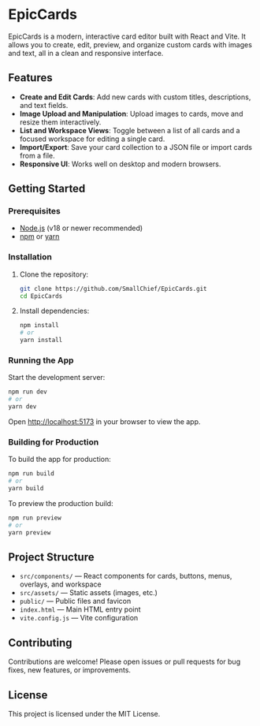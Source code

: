 # EpicCards

EpicCards is a modern, interactive card editor built with React and Vite. It allows you to create, edit, preview, and organize custom cards with images and text, all in a clean and responsive interface.

## Features

- **Create and Edit Cards**: Add new cards with custom titles, descriptions, and text fields.
- **Image Upload and Manipulation**: Upload images to cards, move and resize them interactively.
- **List and Workspace Views**: Toggle between a list of all cards and a focused workspace for editing a single card.
- **Import/Export**: Save your card collection to a JSON file or import cards from a file.
- **Responsive UI**: Works well on desktop and modern browsers.

## Getting Started

### Prerequisites

- [Node.js](https://nodejs.org/) (v18 or newer recommended)
- [npm](https://www.npmjs.com/) or [yarn](https://yarnpkg.com/)

### Installation

1. Clone the repository:
   ```bash
   git clone https://github.com/SmallChief/EpicCards.git
   cd EpicCards
   ```
2. Install dependencies:
   ```bash
   npm install
   # or
   yarn install
   ```

### Running the App

Start the development server:

```bash
npm run dev
# or
yarn dev
```

Open [http://localhost:5173](http://localhost:5173) in your browser to view the app.

### Building for Production

To build the app for production:

```bash
npm run build
# or
yarn build
```

To preview the production build:

```bash
npm run preview
# or
yarn preview
```

## Project Structure

- `src/components/` — React components for cards, buttons, menus, overlays, and workspace
- `src/assets/` — Static assets (images, etc.)
- `public/` — Public files and favicon
- `index.html` — Main HTML entry point
- `vite.config.js` — Vite configuration

## Contributing

Contributions are welcome! Please open issues or pull requests for bug fixes, new features, or improvements.

## License

This project is licensed under the MIT License.

